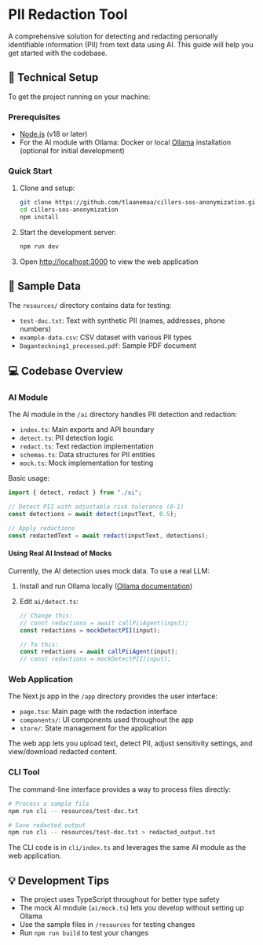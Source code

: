 # PII Redaction Tool

A comprehensive solution for detecting and redacting personally identifiable information (PII) from text data using AI. This guide will help you get started with the codebase.

## 🔧 Technical Setup

To get the project running on your machine:

### Prerequisites

- [Node.js](https://nodejs.org/en) (v18 or later)
- For the AI module with Ollama: Docker or local [Ollama](https://ollama.com/) installation (optional for initial development)

### Quick Start

1. Clone and setup:

   ```bash
   git clone https://github.com/tlaanemaa/cillers-sos-anonymization.git
   cd cillers-sos-anonymization
   npm install
   ```

2. Start the development server:

   ```bash
   npm run dev
   ```

3. Open [http://localhost:3000](http://localhost:3000) to view the web application

## 🧪 Sample Data

The `resources/` directory contains data for testing:

- `test-doc.txt`: Text with synthetic PII (names, addresses, phone numbers)
- `example-data.csv`: CSV dataset with various PII types
- `Daganteckning1_processed.pdf`: Sample PDF document

## 💻 Codebase Overview

### AI Module

The AI module in the `/ai` directory handles PII detection and redaction:

- `index.ts`: Main exports and API boundary
- `detect.ts`: PII detection logic
- `redact.ts`: Text redaction implementation
- `schemas.ts`: Data structures for PII entities
- `mock.ts`: Mock implementation for testing

Basic usage:

```typescript
import { detect, redact } from "./ai";

// Detect PII with adjustable risk tolerance (0-1)
const detections = await detect(inputText, 0.5);

// Apply redactions
const redactedText = await redact(inputText, detections);
```

#### Using Real AI Instead of Mocks

Currently, the AI detection uses mock data. To use a real LLM:

1. Install and run Ollama locally ([Ollama documentation](https://ollama.ai/))
2. Edit `ai/detect.ts`:

   ```typescript
   // Change this:
   // const redactions = await callPiiAgent(input);
   const redactions = mockDetectPII(input);

   // To this:
   const redactions = await callPiiAgent(input);
   // const redactions = mockDetectPII(input);
   ```

### Web Application

The Next.js app in the `/app` directory provides the user interface:

- `page.tsx`: Main page with the redaction interface
- `components/`: UI components used throughout the app
- `store/`: State management for the application

The web app lets you upload text, detect PII, adjust sensitivity settings, and view/download redacted content.

### CLI Tool

The command-line interface provides a way to process files directly:

```bash
# Process a sample file
npm run cli -- resources/test-doc.txt

# Save redacted output
npm run cli -- resources/test-doc.txt > redacted_output.txt
```

The CLI code is in `cli/index.ts` and leverages the same AI module as the web application.

## 💡 Development Tips

- The project uses TypeScript throughout for better type safety
- The mock AI module (`ai/mock.ts`) lets you develop without setting up Ollama
- Use the sample files in `/resources` for testing changes
- Run `npm run build` to test your changes
